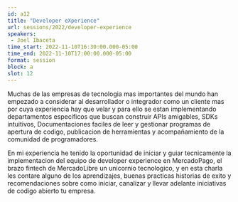 ```yaml
---
id: a12
title: "Developer eXperience"
url: sessions/2022/developer-experience 
speakers:
 - Joel Ibaceta
time_start: 2022-11-10T16:30:00.000-05:00
time_end: 2022-11-10T17:00:00.000-05:00
format: session
block: a
slot: 12
---
```


Muchas de las empresas de tecnologia mas importantes del mundo han empezado a considerar al desarrollador o integrador como un cliente mas por cuya experiencia hay que velar y para ello se estan implementando departamentos especificos que buscan construir APIs amigables, SDKs intuitivos, Documentaciones faciles de leer y gestionar programas de apertura de codigo, publicacion de herramientas y acompañamiento de la comunidad de programadores.

En mi experiencia he tenido la oportunidad de iniciar y guiar tecnicamente la implementacion del equipo de developer experience en MercadoPago, el brazo fintech de MercadoLibre un unicornio tecnologico, y en esta charla les contare alguno de los aprendizajes, buenas practicas historias de exito y recomendaciones sobre como iniciar, canalizar y llevar adelante iniciativas de codigo abierto tu empresa.